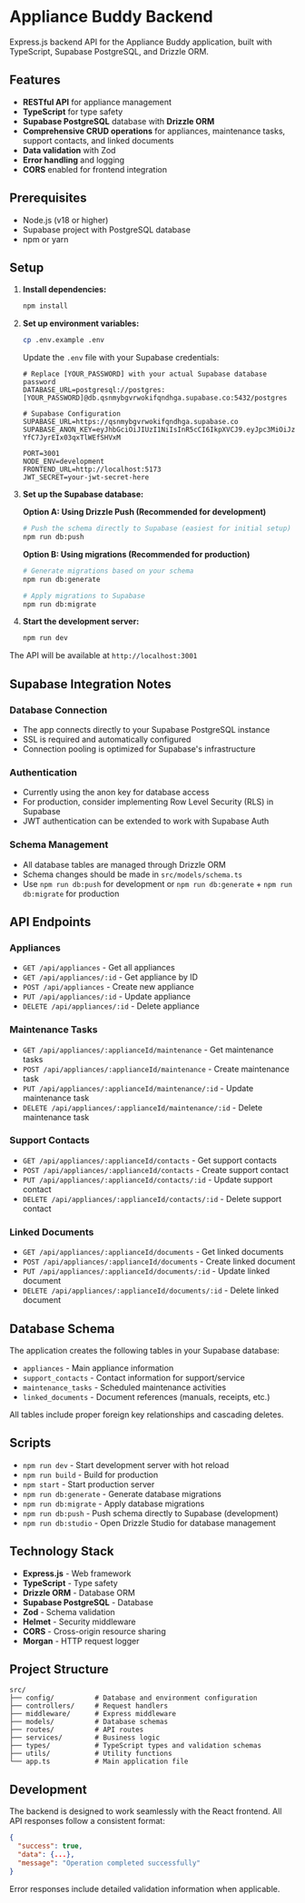 # Appliance Buddy Backend

Express.js backend API for the Appliance Buddy application, built with TypeScript, Supabase PostgreSQL, and Drizzle ORM.

## Features

- **RESTful API** for appliance management
- **TypeScript** for type safety
- **Supabase PostgreSQL** database with **Drizzle ORM**
- **Comprehensive CRUD operations** for appliances, maintenance tasks, support contacts, and linked documents
- **Data validation** with Zod
- **Error handling** and logging
- **CORS** enabled for frontend integration

## Prerequisites

- Node.js (v18 or higher)
- Supabase project with PostgreSQL database
- npm or yarn

## Setup

1. **Install dependencies:**
   ```bash
   npm install
   ```

2. **Set up environment variables:**
   ```bash
   cp .env.example .env
   ```
   
   Update the `.env` file with your Supabase credentials:
   ```env
   # Replace [YOUR_PASSWORD] with your actual Supabase database password
   DATABASE_URL=postgresql://postgres:[YOUR_PASSWORD]@db.qsnmybgvrwokifqndhga.supabase.co:5432/postgres
   
   # Supabase Configuration
   SUPABASE_URL=https://qsnmybgvrwokifqndhga.supabase.co
   SUPABASE_ANON_KEY=eyJhbGciOiJIUzI1NiIsInR5cCI6IkpXVCJ9.eyJpc3MiOiJzdXBhYmFzZSIsInJlZiI6InFzbm15Ymd2cndva2lmcW5kaGdhIiwicm9sZSI6ImFub24iLCJpYXQiOjE3NTcyMzQxNzMsImV4cCI6MjA3MjgxMDE3M30.mcLOZmFtAmxxWbZlta-YfC7JyrEIx03qxTlWEfSHVxM
   
   PORT=3001
   NODE_ENV=development
   FRONTEND_URL=http://localhost:5173
   JWT_SECRET=your-jwt-secret-here
   ```

3. **Set up the Supabase database:**
   
   **Option A: Using Drizzle Push (Recommended for development)**
   ```bash
   # Push the schema directly to Supabase (easiest for initial setup)
   npm run db:push
   ```
   
   **Option B: Using migrations (Recommended for production)**
   ```bash
   # Generate migrations based on your schema
   npm run db:generate
   
   # Apply migrations to Supabase
   npm run db:migrate
   ```

4. **Start the development server:**
   ```bash
   npm run dev
   ```

The API will be available at `http://localhost:3001`

## Supabase Integration Notes

### Database Connection
- The app connects directly to your Supabase PostgreSQL instance
- SSL is required and automatically configured
- Connection pooling is optimized for Supabase's infrastructure

### Authentication
- Currently using the anon key for database access
- For production, consider implementing Row Level Security (RLS) in Supabase
- JWT authentication can be extended to work with Supabase Auth

### Schema Management
- All database tables are managed through Drizzle ORM
- Schema changes should be made in `src/models/schema.ts`
- Use `npm run db:push` for development or `npm run db:generate` + `npm run db:migrate` for production

## API Endpoints

### Appliances
- `GET /api/appliances` - Get all appliances
- `GET /api/appliances/:id` - Get appliance by ID
- `POST /api/appliances` - Create new appliance
- `PUT /api/appliances/:id` - Update appliance
- `DELETE /api/appliances/:id` - Delete appliance

### Maintenance Tasks
- `GET /api/appliances/:applianceId/maintenance` - Get maintenance tasks
- `POST /api/appliances/:applianceId/maintenance` - Create maintenance task
- `PUT /api/appliances/:applianceId/maintenance/:id` - Update maintenance task
- `DELETE /api/appliances/:applianceId/maintenance/:id` - Delete maintenance task

### Support Contacts
- `GET /api/appliances/:applianceId/contacts` - Get support contacts
- `POST /api/appliances/:applianceId/contacts` - Create support contact
- `PUT /api/appliances/:applianceId/contacts/:id` - Update support contact
- `DELETE /api/appliances/:applianceId/contacts/:id` - Delete support contact

### Linked Documents
- `GET /api/appliances/:applianceId/documents` - Get linked documents
- `POST /api/appliances/:applianceId/documents` - Create linked document
- `PUT /api/appliances/:applianceId/documents/:id` - Update linked document
- `DELETE /api/appliances/:applianceId/documents/:id` - Delete linked document

## Database Schema

The application creates the following tables in your Supabase database:
- `appliances` - Main appliance information
- `support_contacts` - Contact information for support/service
- `maintenance_tasks` - Scheduled maintenance activities
- `linked_documents` - Document references (manuals, receipts, etc.)

All tables include proper foreign key relationships and cascading deletes.

## Scripts

- `npm run dev` - Start development server with hot reload
- `npm run build` - Build for production
- `npm start` - Start production server
- `npm run db:generate` - Generate database migrations
- `npm run db:migrate` - Apply database migrations
- `npm run db:push` - Push schema directly to Supabase (development)
- `npm run db:studio` - Open Drizzle Studio for database management

## Technology Stack

- **Express.js** - Web framework
- **TypeScript** - Type safety
- **Drizzle ORM** - Database ORM
- **Supabase PostgreSQL** - Database
- **Zod** - Schema validation
- **Helmet** - Security middleware
- **CORS** - Cross-origin resource sharing
- **Morgan** - HTTP request logger

## Project Structure

```
src/
├── config/          # Database and environment configuration
├── controllers/     # Request handlers
├── middleware/      # Express middleware
├── models/          # Database schemas
├── routes/          # API routes
├── services/        # Business logic
├── types/           # TypeScript types and validation schemas
├── utils/           # Utility functions
└── app.ts           # Main application file
```

## Development

The backend is designed to work seamlessly with the React frontend. All API responses follow a consistent format:

```json
{
  "success": true,
  "data": {...},
  "message": "Operation completed successfully"
}
```

Error responses include detailed validation information when applicable.